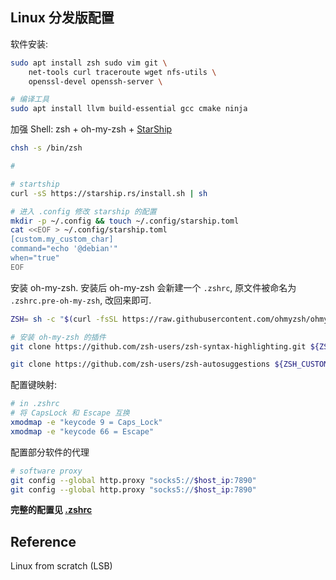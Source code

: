 
## Linux 分发版配置

软件安装:
```bash
sudo apt install zsh sudo vim git \
	net-tools curl traceroute wget nfs-utils \
	openssl-devel openssh-server \

# 编译工具
sudo apt install llvm build-essential gcc cmake ninja 
```

加强 Shell: zsh + oh-my-zsh + [StarShip](https://starship.rs)
```bash
chsh -s /bin/zsh

# 

# startship
curl -sS https://starship.rs/install.sh | sh

# 进入 .config 修改 starship 的配置
mkdir -p ~/.config && touch ~/.config/starship.toml
cat <<EOF > ~/.config/starship.toml
[custom.my_custom_char]
command="echo '@debian'"
when="true"
EOF
```

安装 oh-my-zsh. 安装后 oh-my-zsh 会新建一个 `.zshrc`, 原文件被命名为 `.zshrc.pre-oh-my-zsh`, 改回来即可.

```sh
ZSH= sh -c "$(curl -fsSL https://raw.githubusercontent.com/ohmyzsh/ohmyzsh/master/tools/install.sh)"

# 安装 oh-my-zsh 的插件
git clone https://github.com/zsh-users/zsh-syntax-highlighting.git ${ZSH_CUSTOM:-~/.oh-my-zsh/custom}/plugins/zsh-syntax-highlighting

git clone https://github.com/zsh-users/zsh-autosuggestions ${ZSH_CUSTOM:-~/.oh-my-zsh/custom}/plugins/zsh-autosuggestions

```

配置键映射: 
```bash
# in .zshrc
# 将 CapsLock 和 Escape 互换
xmodmap -e "keycode 9 = Caps_Lock"
xmodmap -e "keycode 66 = Escape"
```

配置部分软件的代理

```bash
# software proxy
git config --global http.proxy "socks5://$host_ip:7890"
git config --global http.proxy "socks5://$host_ip:7890"
```

**完整的配置见 [.zshrc](../../src/settings/unix.zshrc)**

## Reference

Linux from scratch (LSB)